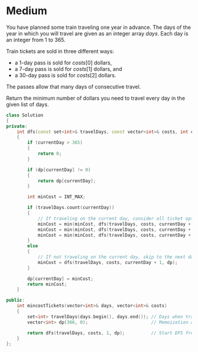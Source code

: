 # Medium

You have planned some train traveling one year in advance. The days of the year in which you will travel are given as an integer array $days$. Each day is an integer from $1$ to $365$.

Train tickets are sold in three different ways:

- a 1-day pass is sold for $costs[0]$ dollars,
- a 7-day pass is sold for $costs[1]$ dollars, and
- a 30-day pass is sold for $costs[2]$ dollars.

The passes allow that many days of consecutive travel.

Return the minimum number of dollars you need to travel every day in the given list of days.

```cpp
class Solution
{
private:
    int dfs(const set<int>& travelDays, const vector<int>& costs, int currentDay, vector<int>& dp)
    {
        if (currentDay > 365)
        {
            return 0;
        }

        if (dp[currentDay] != 0)
        {
            return dp[currentDay];
        }

        int minCost = INT_MAX;

        if (travelDays.count(currentDay))
        {
            // If traveling on the current day, consider all ticket options
            minCost = min(minCost, dfs(travelDays, costs, currentDay + 1, dp) + costs[0]);  // 1-day pass
            minCost = min(minCost, dfs(travelDays, costs, currentDay + 7, dp) + costs[1]);  // 7-day pass
            minCost = min(minCost, dfs(travelDays, costs, currentDay + 30, dp) + costs[2]); // 30-day pass
        }
        else
        {
            // If not traveling on the current day, skip to the next day
            minCost = dfs(travelDays, costs, currentDay + 1, dp);
        }

        dp[currentDay] = minCost;
        return minCost;
    }

public:
    int mincostTickets(vector<int>& days, vector<int>& costs)
    {
        set<int> travelDays(days.begin(), days.end()); // Days when travel occurs
        vector<int> dp(366, 0);                        // Memoization array for dynamic programming

        return dfs(travelDays, costs, 1, dp);          // Start DFS from day 1
    }
};
```

